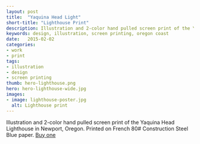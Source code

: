 ```yaml
---
layout: post
title:  "Yaquina Head Light"
short-title: "Lighthouse Print"
description: Illustration and 2-color hand pulled screen print of the Yaquina Head Lighthouse.
keywords: design, illustration, screen printing, oregon coast
date:   2015-02-02
categories: 
- work
- print
tags:
- illustration
- design
- screen printing
thumb: hero-lighthouse.png
hero: hero-lighthouse-wide.jpg
images:
- image: lighthouse-poster.jpg
  alt: Lighthouse print
---
```

Illustration and 2-color hand pulled screen print of the Yaquina Head Lighthouse in Newport, Oregon.  Printed on French 80# Construction Steel Blue paper. [Buy one](http://www.etsy.com/listing/179394758/oregon-coast-lighthouse-art-print)
